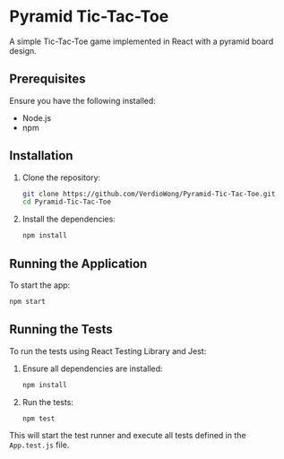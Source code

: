 
# Pyramid Tic-Tac-Toe

A simple Tic-Tac-Toe game implemented in React with a pyramid board design.

## Prerequisites

Ensure you have the following installed:

- Node.js
- npm

## Installation

1. Clone the repository:

   ```bash
   git clone https://github.com/VerdioWong/Pyramid-Tic-Tac-Toe.git
   cd Pyramid-Tic-Tac-Toe
   ```

2. Install the dependencies:

   ```bash
   npm install
   ```

## Running the Application

To start the app:

```bash
npm start
```

## Running the Tests

To run the tests using React Testing Library and Jest:

1. Ensure all dependencies are installed:

   ```bash
   npm install
   ```

2. Run the tests:

   ```bash
   npm test
   ```

This will start the test runner and execute all tests defined in the `App.test.js` file.
